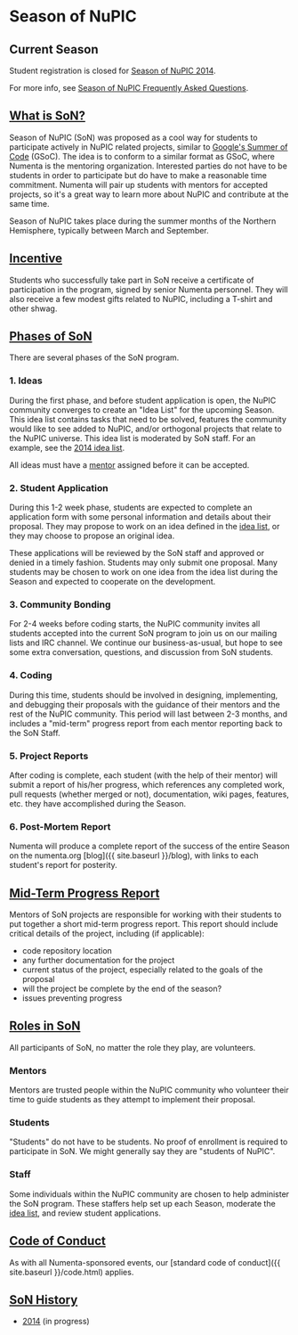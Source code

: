 
# Season of NuPIC

## Current Season

Student registration is closed for [Season of NuPIC 2014](2014/).

For more info, see [Season of NuPIC Frequently Asked Questions](https://github.com/numenta/nupic/wiki/Season-of-NuPIC-FAQ).

## <u>What is SoN?</u>

Season of NuPIC (SoN) was proposed as a cool way for students to participate actively in NuPIC related projects, similar to [Google's Summer of Code](http://www.google-melange.com/) (GSoC). The idea is to conform to a similar format as GSoC, where Numenta is the mentoring organization. Interested parties do not have to be students in order to participate but do have to make a reasonable time commitment. Numenta will pair up students with mentors for accepted projects, so it's a great way to learn more about NuPIC and contribute at the same time.

Season of NuPIC takes place during the summer months of the Northern Hemisphere, typically between March and September.

## <u>Incentive</u>

Students who successfully take part in SoN receive a certificate of participation in the program, signed by senior Numenta personnel. They will also receive a few modest gifts related to NuPIC, including a T-shirt and other shwag.

## <u>Phases of SoN</u>

There are several phases of the SoN program. 

### 1. Ideas

During the first phase, and before student application is open, the NuPIC community converges to create an "Idea List" for the upcoming Season. This idea list contains tasks that need to be solved, features the community would like to see added to NuPIC, and/or orthogonal projects that relate to the NuPIC universe. This idea list is moderated by SoN staff. For an example, see the [2014 idea list](https://github.com/numenta/nupic/wiki/Season-of-NuPIC-2014-Idea-List).

All ideas must have a [mentor](#mentors) assigned before it can be accepted. 

### 2. Student Application

During this 1-2 week phase, students are expected to complete an application form with some personal information and details about their proposal. They may propose to work on an idea defined in the [idea list](#1_ideas), or they may choose to propose an original idea. 

These applications will be reviewed by the SoN staff and approved or denied in a timely fashion. Students may only submit one proposal. Many students may be chosen to work on one idea from the idea list during the Season and expected to cooperate on the development.

### 3. Community Bonding

For 2-4 weeks before coding starts, the NuPIC community invites all students accepted into the current SoN program to join us on our mailing lists and IRC channel. We continue our business-as-usual, but hope to see some extra conversation, questions, and discussion from SoN students.

### 4. Coding

During this time, students should be involved in designing, implementing, and debugging their proposals with the guidance of their mentors and the rest of the NuPIC community. This period will last between 2-3 months, and includes a "mid-term" progress report from each mentor reporting back to the SoN Staff. 

### 5. Project Reports

After coding is complete, each student (with the help of their mentor) will submit a report of his/her progress, which references any completed work, pull requests (whether merged or not), documentation, wiki pages, features, etc. they have accomplished during the Season.

### 6. Post-Mortem Report

Numenta will produce a complete report of the success of the entire Season on the numenta.org [blog]({{ site.baseurl }}/blog), with links to each student's report for posterity. 

## <u>Mid-Term Progress Report</u>

Mentors of SoN projects are responsible for working with their students to put together a short mid-term progress report. This report should include critical details of the project, including (if applicable):

- code repository location
- any further documentation for the project
- current status of the project, especially related to the goals of the proposal
- will the project be complete by the end of the season?
- issues preventing progress

## <u>Roles in SoN</u>

All participants of SoN, no matter the role they play, are volunteers.

### Mentors

Mentors are trusted people within the NuPIC community who volunteer their time to guide students as they attempt to implement their proposal. 

### Students

"Students" do not have to be students. No proof of enrollment is required to participate in SoN. We might generally say they are "students of NuPIC". 

### Staff

Some individuals within the NuPIC community are chosen to help administer the SoN program. These staffers help set up each Season, moderate the [idea list](#1_ideas), and review student applications. 

## <u>Code of Conduct</u>

As with all Numenta-sponsored events, our [standard code of conduct]({{ site.baseurl }}/code.html) applies.

## <u>SoN History</u>

- [2014](2014/) (in progress)
